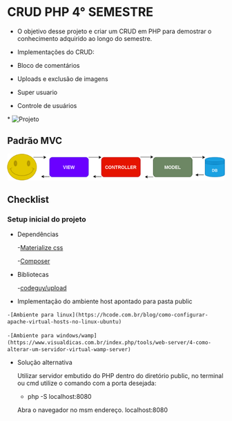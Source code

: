 # CRUD PHP 4° SEMESTRE

- O objetivo desse projeto e criar um CRUD em PHP para demostrar o conhecimento adquirido ao longo do semestre.
- Implementações do CRUD:

- Bloco de comentários
- Uploads e exclusão de imagens
- Super usuario
- Controle de usuários 


\* ![Projeto](https://github.com/sandrosa1/novocrud/blob/main/public/images/crud.gif)



## Padrão MVC

  ![MVC](https://github.com/sandrosa1/novocrud/blob/main/public/images/MVC.png)

## Checklist

### Setup inicial do projeto

  - Dependências

    -[Materialize css](https://materializecss.com/getting-started.html)


    -[Composer](https://getcomposer.org/)

  - Bibliotecas

    -[codeguy/upload](https://packagist.org/packages/codeguy/upload)
  

   - Implementação do ambiente host apontado para pasta public

    -[Ambiente para linux](https://hcode.com.br/blog/como-configurar-apache-virtual-hosts-no-linux-ubuntu)

    -[Ambiente para windows/wamp](https://www.visualdicas.com.br/index.php/tools/web-server/4-como-alterar-um-servidor-virtual-wamp-server)

  - Solução alternativa
    
    Utilizar servidor embutido do PHP dentro do diretório public, no terminal ou cmd utilize o comando com a porta desejada:

    - php -S localhost:8080

    Abra o navegador no msm endereço. localhost:8080